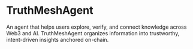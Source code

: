 # TruthMeshAgent
An agent that helps users explore, verify, and connect knowledge across Web3 and AI. TruthMeshAgent organizes information into trustworthy, intent-driven insights anchored on-chain.
